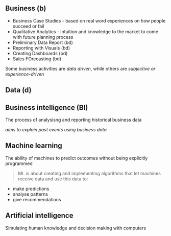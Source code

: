 ## Business (b)

- Business Case Studies - based on real word experiences on how people succeed or fail
- Qualitative Analytics - intuition and knowledge to the market to come with future planning process
- Preliminary Data Report (bd)
- Reporting with Visuals (bd)
- Creating Dashboards (bd)
- Sales FOrecasting (bd)

Some business activities are _data driven_, while others are _subjective or experience-driven_

## Data (d)

## Business intelligence (BI)

The process of analysisng and reporting historical business data

_aims to explain past events using business data_

## Machine learning

The ability of machines to predict outcomes without being explicitly programmed

> ML is about creating and implementing algorithms that let machines receive data and use this data to:

- make predictions
- analyse patterns
- give recommendations

## Artificial intelligence

Simulating human knowledge and decision making with computers
